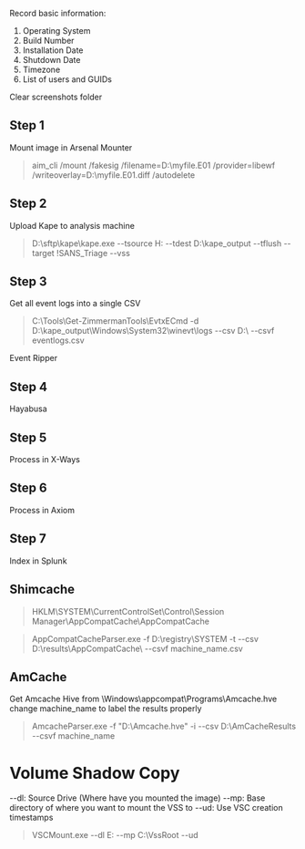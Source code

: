 
Record basic information:
1) Operating System
2) Build Number
3) Installation Date
4) Shutdown Date
5) Timezone
6) List of users and GUIDs

Clear screenshots folder

## Step 1
Mount image in Arsenal Mounter

> aim_cli /mount /fakesig /filename=D:\myfile.E01 /provider=libewf /writeoverlay=D:\myfile.E01.diff /autodelete

## Step 2
Upload Kape to analysis machine
> D:\sftp\kape\kape.exe --tsource H: --tdest D:\kape_output --tflush --target !SANS_Triage --vss
 
## Step 3
Get all event logs into a single CSV
> C:\Tools\Get-ZimmermanTools\EvtxECmd -d D:\kape_output\Windows\System32\winevt\logs --csv D:\ --csvf eventlogs.csv

Event Ripper

## Step 4
Hayabusa 

## Step 5
Process in X-Ways

## Step 6
Process in Axiom

## Step 7
Index in Splunk



## Shimcache

> HKLM\SYSTEM\CurrentControlSet\Control\Session Manager\AppCompatCache\AppCompatCache

> AppCompatCacheParser.exe -f D:\registry\SYSTEM -t --csv D:\results\AppCompatCache\ --csvf machine_name.csv 

## AmCache 

Get Amcache Hive from \Windows\appcompat\Programs\Amcache.hve
change machine_name to label the results properly

> AmcacheParser.exe -f "D:\Amcache.hve" -i --csv D:\AmCacheResults --csvf machine_name


# Volume Shadow Copy

--dl: Source Drive (Where have you mounted the image)
--mp: Base directory of where you want to mount the VSS to
--ud: Use VSC creation timestamps 

> VSCMount.exe --dl E: --mp C:\VssRoot --ud
